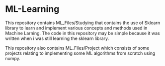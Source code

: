 # ML-Learning
This repository contains ML_Files/Studying that contains the use of Sklearn library to learn and implement various concepts and methods used in Machine Larning.
The code in this repository may be simple because it was written when i was still learning the sklearn library.

This repository also contains ML_Files/Project which consists of some projects relating to implementing some ML algorithms from scratch using numpy.
